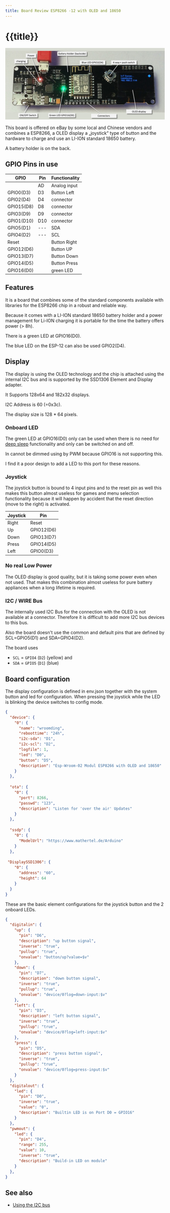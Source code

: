 ```yaml
---
title: Board Review ESP8266 -12 with OLED and 18650
---
```


# {{title}}

![wroom2.jpg](/boards/wroom2.jpg)

This board is offered on eBay by some local and Chinese vendors and combines a ESP8266, a OLED display a „joystick“ type of button and the hardware to charge and use an LI-ION standard 18650 battery.

A battery holder is on the back.

## GPIO Pins in use

| GPIO       | Pin | Functionality |
| ---------- | --- | ------------- |
|            | AD  | Analog input  |
| GPIO0(D3)  | D3  | Button Left   |
| GPIO2(D4)  | D4  | connector     |
| GPIO15(D8) | D8  | connector     |
| GPIO3(D9)  | D9  | connector     |
| GPIO1(D10) | D10 | connector     |
| GPIO5(D1)  | --- | SDA           |
| GPIO4(D2)  | --- | SCL           |
| Reset      |     | Button Right  |
| GPIO12(D6) |     | Button UP     |
| GPIO13(D7) |     | Button Down   |
| GPIO14(D5) |     | Button Press  |
| GPIO16(D0) |     | green LED     |


## Features

It is a board that combines some of the standard components available with libraries for the ESP8266 chip
in a robust and reliable way.

Because it comes with a LI-ION standard 18650 battery holder and a power management for Li-ION charging it is portable for the time the battery offers power (> 8h).

There is a green LED at GPIO16(D0).

The blue LED on the ESP-12 can also be used GPIO2(D4).


## Display

The display is using the OLED technology and the  chip is attached using the internal I2C bus
and is supported by the SSD1306 Element and Display adapter.

It Supports 128x64 and 182x32 displays.

I2C Address is 60 (=0x3c).

The display size is 128 * 64 pixels.


### Onboard LED

The green LED at GPIO16(D0) only can be used when there is no need for [deep sleep](/boards/deepsleep.md) functionality and only can be switched on and off.

In cannot be dimmed using by PWM because GPIO16 is not supporting this.

I find it a poor design to add a LED to this port for these reasons.


### Joystick

The joystick button is bound to 4 input pins and to the reset pin as well this makes this button almost useless for games and menu selection functionality because it will happen by accident that the reset direction (move to the right) is activated.

| Joystick | Pin        |
| -------- | ---------- |
| Right    | Reset      |
| Up       | GPIO12(D6) |
| Down     | GPIO13(D7) |
| Press    | GPIO14(D5) |
| Left     | GPIO0(D3)  |


### No real Low Power

The OLED display is good quality, but it is taking some power even when not used.
That makes this combination almost useless for pure battery appliances when a long lifetime is required.


### I2C / WIRE Bus

The internally used I2C Bus for the connection with the OLED is not available at a connector. Therefore it is difficult to add more I2C bus devices to this bus.

Also the board doesn't use the common and default pins that are defined by
SCL=GPIO5(D1) and SDA=GPIO4(D2).

The board uses

* `SCL` = `GPIO4` (`D2`) (yellow) and
* `SDA` = `GPIO5` (`D1`) (blue)


## Board configuration

The display configuration is defined in env.json together with the system button and led for configuration.
When pressing the joystick while the LED is blinking the device switches to config mode.

```json
{
  "device": {
    "0": {
      "name": "wroomding",
      "reboottime": "24h",
      "i2c-sda": "D1",
      "i2c-scl": "D2",
      "logfile": 1,
      "led": "D0",
      "button": "D5",
      "description": "Esp-Wroom-02 Modul ESP8266 with OLED and 18650"
    }
  },

  "ota": {
    "0": {
      "port": 8266,
      "passwd": "123",
      "description": "Listen for 'over the air' Updates"
    }
  },

  "ssdp": {
    "0": {
      "ModelUrl": "https://www.mathertel.de/Arduino"
    }
  },

 "DisplaySSD1306": {
    "0": {
      "address": "60",
      "height": 64
    }
  }
}
```

These are the basic element configurations for the joystick button and the 2 onboard LEDs.

```json
{
  "digitalin": {
    "up": {
      "pin": "D6",
      "description": "up button signal",
      "inverse": "true",
      "pullup": "true",
      "onvalue": "button/up?value=$v"
    },
    "down": {
      "pin": "D7",
      "description": "down button signal",
      "inverse": "true",
      "pullup": "true",
      "onvalue": "device/0?log=down-input:$v"
    },
    "left": {
      "pin": "D3",
      "description": "left button signal",
      "inverse": "true",
      "pullup": "true",
      "onvalue": "device/0?log=left-input:$v"
    },
    "press": {
      "pin": "D5",
      "description": "press button signal",
      "inverse": "true",
      "pullup": "true",
      "onvalue": "device/0?log=press-input:$v"
    }
  },
  "digitalout": {
    "led": {
      "pin": "D0",
      "inverse": "true",
      "value": "0",
      "description": "Builtin LED is on Port D0 = GPIO16"
    }
  },
  "pwmout": {
    "led": {
      "pin": "D4",
      "range": 255,
      "value": 10,
      "inverse": "true",
      "description": "Build-in LED on module"
    }
  },
}
```

## See also

* [Using the I2C bus](/i2c.md)
